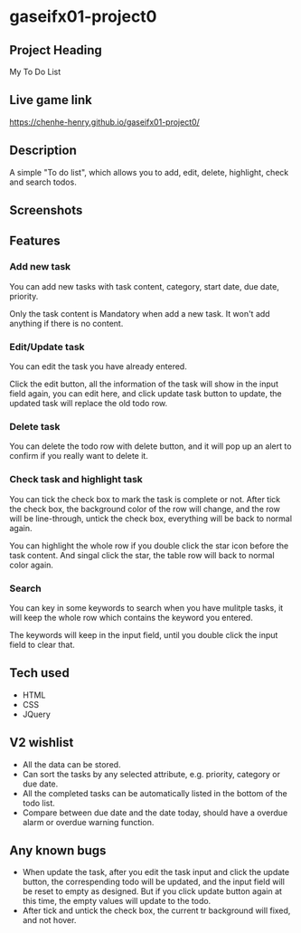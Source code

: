 # gaseifx01-project0

## Project Heading
My To Do List
## Live game link
https://chenhe-henry.github.io/gaseifx01-project0/
## Description
A simple "To do list", which allows you to add, edit, delete, highlight, check and search todos.
## Screenshots
## Features
### Add new task
You can add new tasks with task content, category, start date, due date, priority.

Only the task content is Mandatory when add a new task. It won't add anything if there is no content.
### Edit/Update task
You can edit the task you have already entered. 

Click the edit button, all the information of the task will show in the input field again, you can edit here, and click update task button to update, the updated task will replace the old todo row.
### Delete task
You can delete the todo row with delete button, and it will pop up an alert to confirm if you really want to delete it.
### Check task and highlight task
You can tick the check box to mark the task is complete or not. After tick the check box, the background color of the row will change, and the row will be line-through, untick the check box, everything will be back to normal again.

You can highlight the whole row if you double click the star icon before the task content. And singal click the star, the table row will back to normal color again.
### Search 
You can key in some keywords to search when you have mulitple tasks, it will keep the whole row which contains the keyword you entered. 

The keywords will keep in the input field, until you double click the input field to clear that.
## Tech used
* HTML
* CSS
* JQuery
## V2 wishlist
* All the data can be stored.
* Can sort the tasks by any selected attribute, e.g. priority, category or due date. 
* All the completed tasks can be automatically listed in the bottom of the todo list.
* Compare between due date and the date today, should have a overdue alarm or overdue warning function.
## Any known bugs
* When update the task, after you edit the task input and click the update button, the correspending todo will be updated, and the input field will be reset to empty as designed. But if you click update button again at this time, the empty values will update to the todo.
* After tick and untick the check box, the current tr background will fixed, and not hover.
